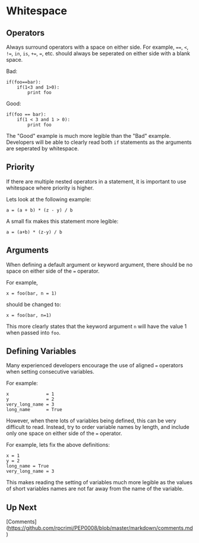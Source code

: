 # Whitespace

## Operators
Always surround operators with a space on either side. For example, `==`, `<`, `!=`, `in`, `is`, `+=`, `=`, etc. should always be seperated on either side with a blank space.

Bad:
```
if(foo==bar):
	if(1<3 and 1>0):
		print foo
```

Good:
```
if(foo == bar):
	if(1 < 3 and 1 > 0):
		print foo
```

The "Good" example is much more legible than the "Bad" example. Developers will be able to clearly read both `if` statements as the arguments are seperated by whitespace.

## Priority
If there are multiple nested operators in a statement, it is important to use whitespace where priority is higher.

Lets look at the following example:
```
a = (a + b) * (z - y) / b
```

A small fix makes this statement more legible:
```
a = (a+b) * (z-y) / b
```

## Arguments
When defining a default argument or keyword argument, there should be no space on either side of the `=` operator.

For example,
```
x = foo(bar, n = 1)
```
should be changed to:
```
x = foo(bar, n=1)
```
This more clearly states that the keyword argument `n` will have the value 1 when passed into `foo`.

## Defining Variables
Many experienced developers encourage the use of aligned `=` operators when setting consecutive variables. 

For example:
```
x              = 1
y              = 2
very_long_name = 3
long_name      = True
```

However, when there lots of variables being defined, this can be very difficult to read. Instead, try to order variable names by length, and include only one space on either side of the `=` operator. 

For example, lets fix the above definitions:
```
x = 1
y = 2
long_name = True
very_long_name = 3
```
This makes reading the setting of variables much more legible as the values of short variables names are not far away from the name of the variable.

## Up Next
[Comments] (https://github.com/rpcrimi/PEP0008/blob/master/markdown/comments.md)





